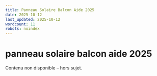 ```yaml
---
title: Panneau Solaire Balcon Aide 2025
date: 2025-10-12
last_updated: 2025-10-12
wordcount: 11
robots: noindex
---
```


# panneau solaire balcon aide 2025

Contenu non disponible – hors sujet.